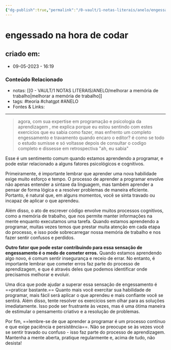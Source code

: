 ```yaml
---
{"dg-publish":true,"permalink":"/0-vault/1-notas-literais/anelo/engessado-na-hora-de-codar/","tags":["teoria","chatgpt","ANELO"],"dgHomeLink":true,"dgShowLocalGraph":true,"dgShowFileTree":true,"dgEnableSearch":true,"noteIcon":""}
---
```


# engessado na hora de codar

## criado em: 
-  09-05-2023 - 16:19

### Conteúdo Relacionado 
- notas: [[0 - VAULT/1 NOTAS LITERAIS/ANELO/melhorar a memória de trabalho\|melhorar a memória de trabalho]]
- tags: #teoria  #chatgpt #ANELO 
- Fontes & Links: 

---

>agora, com sua expertise em programação e psicologia da aprendizagem , me explica porque eu estou sentindo com estes exercicios que eu sabia como fazer, mas enfrento um completo engessamento e travamento quando encaro o editor? é como se todo o estudo sumisse e só voltasse depois de consultar o codigo completo e dissesse em retrospectiva "ah, eu sabia"


Esse é um sentimento comum quando estamos aprendendo a programar, e pode estar relacionado a alguns fatores psicológicos e cognitivos.

Primeiramente, é importante lembrar que aprender uma nova habilidade exige muito esforço e tempo. O processo de aprender a programar envolve não apenas entender a sintaxe da linguagem, mas também aprender a pensar de forma lógica e a resolver problemas de maneira eficiente. Portanto, é natural que, em alguns momentos, você se sinta travado ou incapaz de aplicar o que aprendeu.

Além disso, o ato de escrever código envolve muitos processos cognitivos, como a memória de trabalho, que nos permite manter informações na mente enquanto executamos uma tarefa. Quando estamos aprendendo a programar, muitas vezes temos que prestar muita atenção em cada etapa do processo, e isso pode sobrecarregar nossa memória de trabalho e nos fazer sentir confusos e perdidos.

**Outro fator que pode estar contribuindo para essa sensação de engessamento é o medo de cometer erros.** Quando estamos aprendendo algo novo, é comum sentir insegurança e receio de errar. No entanto, é importante lembrar que cometer erros faz parte do processo de aprendizagem, e que é através deles que podemos identificar onde precisamos melhorar e evoluir.

Uma dica que pode ajudar a superar essa sensação de engessamento é ==praticar bastante.== Quanto mais você exercitar sua habilidade de programar, mais fácil será aplicar o que aprendeu e mais confiante você se sentirá. Além disso, tente resolver os exercícios sem olhar para as soluções imediatamente. Isso pode ser frustrante às vezes, mas é uma ótima maneira de estimular o pensamento criativo e a resolução de problemas.

Por fim, ==lembre-se de que aprender a programar é um processo contínuo e que exige paciência e persistência==. Não se preocupe se às vezes você se sentir travado ou confuso - isso faz parte do processo de aprendizagem. Mantenha a mente aberta, pratique regularmente e, acima de tudo, não desista!
